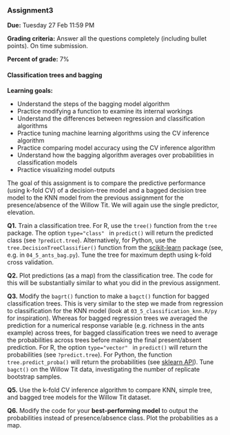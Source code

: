 ### Assignment3

**Due:** Tuesday 27 Feb 11:59 PM

**Grading criteria:** Answer all the questions completely (including bullet points). On time submission.

**Percent of grade:** 7%



#### Classification trees and bagging

**Learning goals:**

* Understand the steps of the bagging model algorithm
* Practice modifying a function to examine its internal workings
* Understand the differences between regression and classification algorithms
* Practice tuning machine learning algorithms using the CV inference algorithm
* Practice comparing model accuracy using the CV inference algorithm
* Understand how the bagging algorithm averages over probabilities in classification models
* Practice visualizing model outputs



The goal of this assignment is to compare the predictive performance (using k-fold CV) of a decision-tree model and a bagged decision tree model to the KNN model from the previous assignment for the presence/absence of the Willow Tit. We will again use the single predictor, elevation.

**Q1\.** Train a classification tree. For R, use the `tree()` function from the `tree` package. The option `type="class" ` in `predict()` will return the predicted class (see `?predict.tree`). Alternatively, for Python, use the `tree.DecisionTreeClassifier()` function from the [scikit-learn](https://scikit-learn.org) package (see, e.g. in `04_5_ants_bag.py`). Tune the tree for maximum depth using k-fold cross validation.

**Q2\.** Plot predictions (as a map) from the classification tree. The code for this will be substantially similar to what you did in the previous assignment.

**Q3\.** Modify the `bagrt()` function to make a `bagct()` function for bagged classification trees. This is very similar to the step we made from regression to classification for the KNN model (look at `03_5_classification_knn.R/py` for inspiration). Whereas for bagged regression trees we averaged the prediction for a numerical response variable (e.g. richness in the ants example) across trees, for bagged classification trees we need to average the probabilities across trees before making the final present/absent prediction.  For R, the option `type="vector" ` in `predict()` will return the probabilities (see `?predict.tree`). For Python, the function `tree.predict_proba()` will return the probabilities (see [sklearn API](https://scikit-learn.org/stable/modules/generated/sklearn.tree.DecisionTreeClassifier.html#sklearn.tree.DecisionTreeClassifier.predict)). Tune `bagct()` on the Willow Tit data, investigating the number of replicate bootstrap samples.

**Q5\.** Use the k-fold CV inference algorithm to compare KNN, simple tree, and bagged tree models for the Willow Tit dataset.

**Q6\.** Modify the code for your **best-performing model** to output the probabilities instead of presence/absence class. Plot the probabilities as a map.

